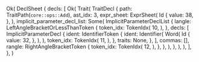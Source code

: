 Ok(
    DeclSheet {
        decls: [
            Ok(
                Trait(
                    TraitDecl {
                        path: TraitPath(`core::ops::Add`),
                        ast_idx: 3,
                        expr_sheet: ExprSheet(
                            Id {
                                value: 38,
                            },
                        ),
                        implicit_parameter_decl_list: Some(
                            ImplicitParameterDeclList {
                                langle: LeftAngleBracketOrLessThanToken {
                                    token_idx: TokenIdx(
                                        10,
                                    ),
                                },
                                decls: [
                                    ImplicitParameterDecl {
                                        ident: IdentifierToken {
                                            ident: Identifier(
                                                Word(
                                                    Id {
                                                        value: 32,
                                                    },
                                                ),
                                            ),
                                            token_idx: TokenIdx(
                                                11,
                                            ),
                                        },
                                        traits: None,
                                    },
                                ],
                                commas: [],
                                rangle: RightAngleBracketToken {
                                    token_idx: TokenIdx(
                                        12,
                                    ),
                                },
                            },
                        ),
                    },
                ),
            ),
        ],
    },
)
